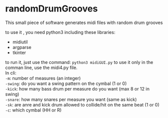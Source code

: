 # randomDrumGrooves
This small piece of software generates midi files with random drum grooves

to use it , you need python3 including these libraries:
- midiutil
- argparse
- tkinter

to run it, just use the command: <code>python3 midiGUI.py</code>
to use it only in the comman line, use the midi4.py file.<br>
In cli:<br>
  <code>-m</code>: number of measures (an integer)<br>
  <code>-swing</code>: do you want a swing pattern on the cymbal (1 or 0)<br>
  <code>-kick</code>: how many bass drum per measure do you want (max 8 or 12 in swing)<br>
  <code>-snare</code>: how many snares per measure you want (same as kick)<br>
  <code>-sk</code>: are anre and kick drum allowed to collide/hit on the same beat (1 or 0)<br>
  <code>-c</code>: which cymbal (HH or R)
